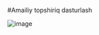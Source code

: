 #Amailiy topshiriq dasturlash

![image](https://github.com/samandarmaxsutov/Amaliy-Topshiriq/assets/101328871/09de47ee-6d76-49a4-b800-774ab96e492e)

